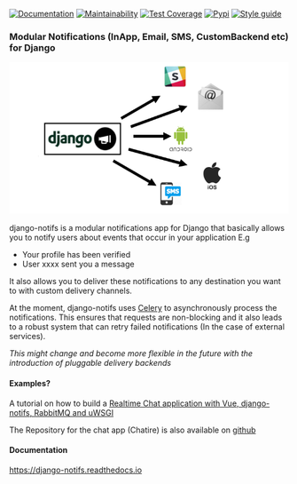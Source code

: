 [![Documentation](https://readthedocs.org/projects/django-notifs/badge/)](https://django-notifs.readthedocs.io)
[![Maintainability](https://api.codeclimate.com/v1/badges/3f5dd1e1833c12c79db9/maintainability)](https://codeclimate.com/github/danidee10/django-notifs/maintainability)
[![Test Coverage](https://api.codeclimate.com/v1/badges/3f5dd1e1833c12c79db9/test_coverage)](https://codeclimate.com/github/danidee10/django-notifs/test_coverage)
[![Pypi](https://img.shields.io/pypi/v/django-notifs.svg)](https://pypi.python.org/pypi/django-notifs)
[![Style guide](https://img.shields.io/badge/code%20style-pep8-green.svg)](https://www.python.org/dev/peps/pep-0008/)

<h3>Modular Notifications (InApp, Email, SMS, CustomBackend etc) for Django</h3>

![django-notifs](./docs/django-notifs.png)

django-notifs is a modular notifications app for Django that basically allows you to notify users about events that occur in your application E.g

- Your profile has been verified
- User xxxx sent you a message

It also allows you to deliver these notifications to any destination you want to with custom delivery channels.

At the moment, django-notifs uses [Celery](https://docs.celeryproject.org/en/stable/) to asynchronously process the notifications. This ensures that requests are non-blocking and it also leads to a robust system that can retry failed notifications (In the case of external services).

*This might change and become more flexible in the future with the introduction of pluggable delivery backends*

#### Examples?

A tutorial on how to build a [Realtime Chat application with Vue, django-notifs, RabbitMQ and uWSGI](https://danidee10.github.io/2018/01/01/realtime-django-1.html)

The Repository for the chat app (Chatire) is also available on [github](https://github.com/danidee10/chatire)


#### Documentation
https://django-notifs.readthedocs.io
